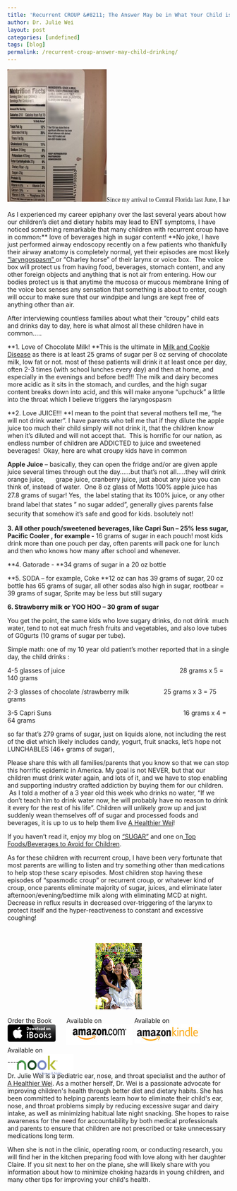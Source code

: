 ```yaml
---
title: 'Recurrent CROUP &#8211; The Answer May be in What Your Child is Drinking!'
author: Dr. Julie Wei
layout: post
categories: [undefined]
tags: [blog]
permalink: /recurrent-croup-answer-may-child-drinking/
---
```

<pre><span style="font-family: Georgia, 'Times New Roman', 'Bitstream Charter', Times, serif; font-size: 14px; line-height: 1.5em;"><img class="alignleft size-medium wp-image-969" alt="IMG_1211_blurred" src="/wp-content/uploads/2014/02/IMG_1211_blurred-225x300.jpg" width="225" height="300" />Since my arrival to Central Florida last June, I have seen many preschool and school aged children with recurrent </span><a style="font-family: Georgia, 'Times New Roman', 'Bitstream Charter', Times, serif; font-size: 14px; line-height: 1.5em;" href="http://kidshealth.org/parent/infections/lung/croup.html">"croup"</a><span style="font-family: Georgia, 'Times New Roman', 'Bitstream Charter', Times, serif; font-size: 14px; line-height: 1.5em;">. These are children who are usually otherwise completely healthy, but has "episodes" or attacks where they have trouble breathing, have harsh "barky" cough, and are frequent flyers to the Emergency Room especially in the middle of the night.  I have several in recent months who have not only logged over 8-10 visits to the Emergency Department in a 6 month period, but have even been hospitalized for this condition.  These children are usually given the diagnosis of "croup", given steroids in the ED, then discharged home with their own bottle of steroid that mom keeps in the fridge.</span></pre>

As I experienced my career epiphany over the last several years about how our children&#8217;s diet and dietary habits may lead to ENT symptoms, I have noticed something remarkable that many children with recurrent croup have in common:** love of beverages high in sugar content! **No joke, I have just performed airway endoscopy recently on a few patients who thankfully their airway anatomy is completely normal, yet their episodes are most likely [&#8220;laryngospasm&#8221; ][1]or &#8220;Charley horse&#8221; of their larynx or voice box.  The voice box will protect us from having food, beverages, stomach content, and any other foreign objects and anything that is not air from entering. How our bodies protect us is that anytime the mucosa or mucous membrane lining of the voice box senses any sensation that something is about to enter, cough will occur to make sure that our windpipe and lungs are kept free of anything other than air.

After interviewing countless families about what their &#8220;croupy&#8221; child eats and drinks day to day, here is what almost all these children have in common&#8230;..

**1. Love of Chocolate Milk! **This is the ultimate in [Milk and Cookie Disease][2] as there is at least 25 grams of sugar per 8 oz serving of chocolate milk, low fat or not. most of these patients will drink it at least once per day, often 2-3 times (with school lunches every day) and then at home, and especially in the evenings and before bed!!! The milk and dairy becomes more acidic as it sits in the stomach, and curdles, and the high sugar content breaks down into acid, and this will make anyone &#8220;upchuck&#8221; a little into the throat which I believe triggers the laryngospasm

**2. Love JUICE!!! **I mean to the point that several mothers tell me, &#8220;he will not drink water&#8221;. I have parents who tell me that if they dilute the apple juice too much their child simply will not drink it, that the children know when it&#8217;s diluted and will not accept that.  This is horrific for our nation, as endless number of children are ADDICTED to juice and sweetened beverages!  Okay, here are what croupy kids have in common

**Apple Juice** &#8211; basically, they can open the fridge and/or are given apple juice several times through out the day&#8230;&#8230;but that&#8217;s not all&#8230;..they will drink orange juice,      grape juice, cranberry juice, just about any juice you can think of, instead of water.  One 8 oz glass of Motts 100% apple juice has 27.8 grams of sugar! Yes,  the <span style="line-height: 1.5em;">label stating that its 100% juice, or any other brand label that states &#8221; no sugar added&#8221;, generally gives parents false security that somehow it&#8217;s safe and good for </span><span style="line-height: 1.5em;">kids. bsolutely not!</span>

**3. All other pouch/sweetened beverages, like Capri Sun &#8211; 25% less sugar, Pacific Cooler , for example -** 16 grams of sugar in each pouch! most kids drink more than one pouch per day, often parents will pack one for lunch and then who knows how many after school and whenever.

**4. Gatorade - **34 grams of sugar in a 20 oz bottle

**5. SODA &#8211; for example, Coke **12 oz can has 39 grams of sugar, 20 oz bottle has 65 grams of sugar, all other sodas also high in sugar, rootbear = 39 grams of sugar, Sprite may be less but still sugary

**6. Strawberry milk or YOO HOO &#8211; 30 gram of sugar**

You get the point, the same kids who love sugary drinks, do not drink  much water, tend to not eat much fresh fruits and vegetables, and also love tubes of G0gurts (10 grams of sugar per tube).

Simple math: one of my 10 year old patient&#8217;s mother reported that in a single day, the child drinks :

4-5 glasses of juice                                                                  28 grams x 5 = 140 grams

2-3 glasses of chocolate /strawberry milk                    25 grams x 3 = 75 grams

3-5 Capri Suns                                                                            16 grams x 4 = 64 grams

so far that&#8217;s 279 grams of sugar, just on liquids alone, not including the rest of the diet which likely includes candy, yogurt, fruit snacks, let&#8217;s hope not LUNCHABLES (46+ grams of sugar),

Please share this with all families/parents that you know so that we can stop this horrific epidemic in America. My goal is not NEVER, but that our children must drink water again, and lots of it, and we have to stop enabling and supporting industry crafted addiction by buying them for our children.  As I told a mother of a 3 year old this week who drinks no water, &#8220;If we don&#8217;t teach him to drink water now, he will probably have no reason to drink it every for the rest of his life&#8221;. Children will unlikely grow up and just suddenly wean themselves off of sugar and processed foods and beverages, it is up to us to help them live [A Healthier Wei][3]!

If you haven&#8217;t read it, enjoy my blog on [&#8220;SUGAR&#8221;][4] and one on[ Top Foods/Beverages to Avoid for Children][5].

As for these children with recurrent croup, I have been very fortunate that most parents are willing to listen and try something other than medications to help stop these scary episodes. Most children stop having these episodes of &#8220;spasmodic croup&#8221; or recurrent croup, or whatever kind of croup, once parents eliminate majority of sugar, juices, and eliminate later afternoon/evening/bedtime milk along with eliminating MCD at night. Decrease in reflux results in decreased over-triggering of the larynx to protect itself and the hyper-reactiveness to constant and excessive coughing!

<span style="line-height: 1.5em;"> </span>

<span style="width:105px;display:table;margin:0 auto;"><a href="the-book/"><img src="/wp-content/uploads/2014/04/AHealthierWei_cover_150.png" /></a></span>

<p style="height:80px">
  <span style="width:130px;display:inline-block;vertical-align:top;"> Order the Book <a href="https://itunes.apple.com/us/book/a-healthier-wei/id806784060?ls=1&mt=11#" target="_blank" > <img class="size-full wp-image-944" alt="Apple iBooks" title="Apple iBooks" src="/wp-content/uploads/2014/02/Download_on_iBooks_Badge_US-UK_110x40_090513.png" width="110" height="40" /></a> </span> <span style="width:150px;display:inline-block;vertical-align:top;">Available on <a href="http://amzn.to/1fSNqeb" target="_blank" > <img class="size-full wp-image-945" alt="Amazon.com" title="Amazon.com" src="/wp-content/uploads/2014/02/amazon_com_logo_160.jpg" width="160" height="47" /> </a> </span> <span  style="width:150px;display:inline-block;vertical-align:top;">Available on <a href="http://amzn.to/1eHEfNl" target="_blank" > <img class="size-full wp-image-946" alt="Amazon Kindle" title="Amazon Kindle" src="/wp-content/uploads/2014/02/kindle_logo_160.jpg" width="160" height="43" /> </a> </span> <span style="width:150px;display:inline-block;vertical-align:top;">Available on <a href="http://www.barnesandnoble.com/w/a-healthier-wei-julie-wei/1118260302?ean=2940148244592&itm=1&usri=2940148244592" target="_blank" > <img class="size-full wp-image-947" alt="Nook" title="Nook" src="/wp-content/uploads/2014/02/nook_logo_160.png" width="160" height="52" /></a> </span>
</p>

\-----

Dr. Julie Wei is a pediatric ear, nose, and throat specialist and the author of [A Healthier Wei][6]. As a mother herself, Dr. Wei is a passionate advocate for improving children's health through better diet and dietary habits. She has been committed to helping parents learn how to eliminate their child's ear, nose, and throat problems simply by reducing excessive sugar and dairy intake, as well as minimizing habitual late night snacking. She hopes to raise awareness for the need for accountability by both medical professionals and parents to ensure that children are not prescribed or take unnecessary medications long term. 

When she is not in the clinic, operating room, or conducting research, you will find her in the kitchen preparing food with love along with her daughter Claire. If you sit next to her on the plane, she will likely share with you information about how to minimize choking hazards in young children, and many other tips for improving your child's health.

 [1]: http://www.mayoclinic.org/diseases-conditions/gerd/expert-answers/laryngospasm/faq-20058269
 [2]: milk-cookie-disease/ "The “Milk and Cookie Disease”"
 [3]: the-book/ "The Book"
 [4]: sugar-the-most-powerful-bargaining-tool/ "Sugar- The Most Powerful Bargaining Tool"
 [5]: top-foods-and-beverages-i-avoid-at-grocery-stores/ "Top Foods and Beverages to Avoid for Children"
 [6]: the-book